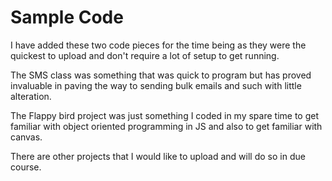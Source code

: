 # Sample Code

<p>I have added these two code pieces for the time being as they were the quickest to upload
and don't require a lot of setup to get running.</p>

<p>The SMS class was something that was quick to program but has proved invaluable
in paving the way to sending bulk emails and such with little alteration.</p>

<p>The Flappy bird project was just something I coded in my spare time to get familiar
with object oriented programming in JS and also to get familiar with canvas.</p>

<p>There are other projects that I would like to upload and will do so in due course.</p>
